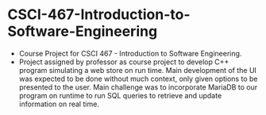 # CSCI-467-Introduction-to-Software-Engineering
- Course Project for CSCI 467 - Introduction to Software Engineering.
- Project assigned by professor as course project to develop C++ program simulating a web store on run time. Main development of the UI was expected to be done without much context, only given options to be presented to the user. Main challenge was to incorporate MariaDB to our program on runtime to run SQL queries to retrieve and update information on real time.
